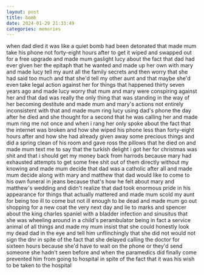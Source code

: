```yaml
---
layout: post
title: bomb
date: 2024-01-29 21:33:49
categories: memories
---
```


when dad died it was like a quiet bomb had been detonated that made
mum take his phone not forty-eight hours after to get it wiped and
swapped out for a free upgrade and made mum gaslight lucy about the
fact that dad had ever given her the epitaph that he wanted and made
up her own with mary and made lucy tell my aunt all the family secrets
and then worry that she had said too much and that she'd tell my other
aunt and that maybe she'd even take legal action against her for
things that happened thirty seven years ago and made lucy worry that
mum and mary were conspiring against her and that dad was really the
only thing that was standing in the way of her becoming destitute and
made mum and mary's actions not entirely inconsistent with that and
made mum ring lucy using dad's phone the day after he died and she
thought for a second that he was calling her and made mum ring me not
once and when i rang her only spoke about the fact that the internet
was broken and how she wiped his phone less than forty-eight hours
after and how she had already given away some precious things and did
a spring clean of his room and gave ross the pillows that he died on
and made mum text me to say that the turkish delight i got her for
christmas was shit and that i should get my money back from harrods
because mary had exhausted attempts to get some free shit out of them
directly without my knowing and made mum decide that dad was a
catholic after all and made mum decide along with mary and matthew
that dad would like to come to his own funeral in jeans because that's
how he felt about mary and matthew's wedding and didn't realize that
dad took enormous pride in his appearance for things that actually
mattered and made mum scold my aunt for being too ill to come but not
ill enough to be dead and made mum go out shopping for a new coat the
very next day and lie to marks and spencer about the king charles
spaniel with a bladder infection and sinusitus that she was wheeling
around in a child's perambulator being in fact a service animal of all
things and made my mum insist that she could honestly look my dead dad
in the eye and tell him unflinchingly that she did not would not sign
the dnr in spite of the fact that she delayed calling the doctor for
sixteen hours because she'd have to wait on the phone or they'd send
someone she hadn't seen before and when the paramedics did finally
come prevented him from going to hospital in spite of the fact that it
was his wish to be taken to the hospital
